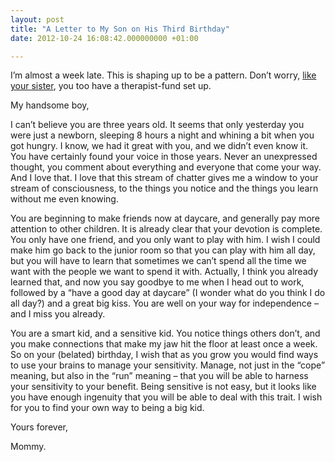 ```yaml
---
layout: post
title: "A Letter to My Son on His Third Birthday"
date: 2012-10-24 16:08:42.000000000 +01:00

---
```


I’m almost a week late. This is shaping up to be a pattern. Don’t worry, [like your sister](http://galpod.com/a-letter-to-my-daughter-on-her-first-birthday), you too have a therapist-fund set up.

My handsome boy,

I can’t believe you are three years old. It seems that only yesterday you were just a newborn, sleeping 8 hours a night and whining a bit when you got hungry. I know, we had it great with you, and we didn’t even know it. You have certainly found your voice in those years. Never an unexpressed thought, you comment about everything and everyone that come your way. And I love that. I love that this stream of chatter gives me a window to your stream of consciousness, to the things you notice and the things you learn without me even knowing.

You are beginning to make friends now at daycare, and generally pay more attention to other children. It is already clear that your devotion is complete. You only have one friend, and you only want to play with him. I wish I could make him go back to the junior room so that you can play with him all day, but you will have to learn that sometimes we can’t spend all the time we want with the people we want to spend it with. Actually, I think you already learned that, and now you say goodbye to me when I head out to work, followed by a “have a good day at daycare” (I wonder what do you think I do all day?) and a great big kiss. You are well on your way for independence – and I miss you already.

You are a smart kid, and a sensitive kid. You notice things others don’t, and you make connections that make my jaw hit the floor at least once a week. So on your (belated) birthday, I wish that as you grow you would find ways to use your brains to manage your sensitivity. Manage, not just in the “cope” meaning, but also in the “run” meaning – that you will be able to harness your sensitivity to your benefit. Being sensitive is not easy, but it looks like you have enough ingenuity that you will be able to deal with this trait. I wish for you to find your own way to being a big kid.

Yours forever,

Mommy.
